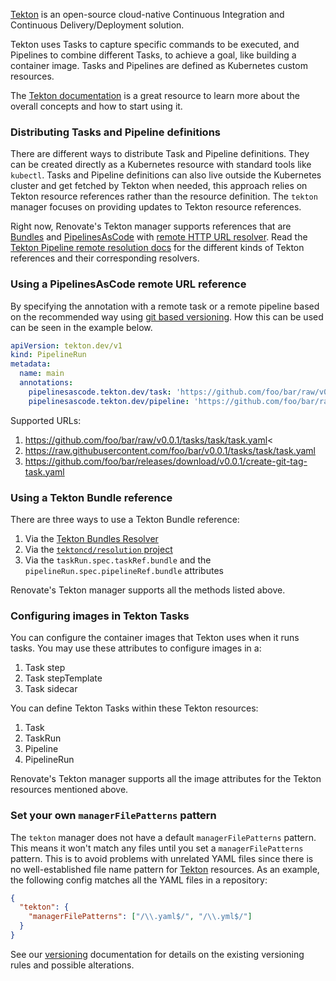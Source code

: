 [Tekton](https://tekton.dev/) is an open-source cloud-native Continuous Integration and Continuous Delivery/Deployment solution.

Tekton uses Tasks to capture specific commands to be executed, and Pipelines to combine different Tasks, to achieve a goal, like building a container image.
Tasks and Pipelines are defined as Kubernetes custom resources.

The [Tekton documentation](https://tekton.dev/docs/) is a great resource to learn more about the overall concepts and how to start using it.

### Distributing Tasks and Pipeline definitions

There are different ways to distribute Task and Pipeline definitions.
They can be created directly as a Kubernetes resource with standard tools like `kubectl`.
Tasks and Pipeline definitions can also live outside the Kubernetes cluster and get fetched by Tekton when needed, this approach relies on Tekton resource references rather than the resource definition.
The `tekton` manager focuses on providing updates to Tekton resource references.

Right now, Renovate's Tekton manager supports references that are [Bundles](https://tekton.dev/docs/pipelines/tekton-bundle-contracts/) and [PipelinesAsCode](https://pipelinesascode.com) with [remote HTTP URL resolver](https://pipelinesascode.com/docs/guide/resolver/#remote-http-url).
Read the [Tekton Pipeline remote resolution docs](https://tekton.dev/docs/pipelines/resolution/) for the different kinds of Tekton references and their corresponding resolvers.

### Using a PipelinesAsCode remote URL reference

By specifying the annotation with a remote task or a remote pipeline based on the recommended way using [git based versioning](https://github.com/tektoncd/community/blob/main/teps/0115-tekton-catalog-git-based-versioning/index.md). How this can be used can be seen in the example below.

```yaml title="How an annotation could look like in an pipeline-run.yaml"
apiVersion: tekton.dev/v1
kind: PipelineRun
metadata:
  name: main
  annotations:
    pipelinesascode.tekton.dev/task: 'https://github.com/foo/bar/raw/v0.0.1/task/my-task/my-task.yaml'
    pipelinesascode.tekton.dev/pipeline: 'https://github.com/foo/bar/raw/v0.0.1/pipeline/my-pipeline/my-pipeline.yaml'
```

Supported URLs:

1. <https://github.com/foo/bar/raw/v0.0.1/tasks/task/task.yaml><
2. <https://raw.githubusercontent.com/foo/bar/v0.0.1/tasks/task/task.yaml>
3. <https://github.com/foo/bar/releases/download/v0.0.1/create-git-tag-task.yaml>

### Using a Tekton Bundle reference

There are three ways to use a Tekton Bundle reference:

1. Via the [Tekton Bundles Resolver](https://tekton.dev/docs/pipelines/bundle-resolver/)
1. Via the [`tektoncd/resolution` project](https://github.com/tektoncd/resolution)
1. Via the `taskRun.spec.taskRef.bundle` and the `pipelineRun.spec.pipelineRef.bundle` attributes

Renovate's Tekton manager supports all the methods listed above.

### Configuring images in Tekton Tasks

You can configure the container images that Tekton uses when it runs tasks.
You may use these attributes to configure images in a:

1. Task step
1. Task stepTemplate
1. Task sidecar

You can define Tekton Tasks within these Tekton resources:

1. Task
1. TaskRun
1. Pipeline
1. PipelineRun

Renovate's Tekton manager supports all the image attributes for the Tekton resources mentioned above.

### Set your own `managerFilePatterns` pattern

The `tekton` manager does not have a default `managerFilePatterns` pattern.
This means it won't match any files until you set a `managerFilePatterns` pattern.
This is to avoid problems with unrelated YAML files since there is no well-established file name pattern for [Tekton](https://tekton.dev/) resources.
As an example, the following config matches all the YAML files in a repository:

```json
{
  "tekton": {
    "managerFilePatterns": ["/\\.yaml$/", "/\\.yml$/"]
  }
}
```

See our [versioning](../../versioning/index.md) documentation for details on the existing versioning rules and possible alterations.
